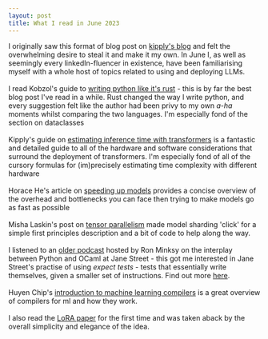 ```yaml
---
layout: post
title: What I read in June 2023
---
```


I originally saw this format of blog post on [kipply's blog](https://kipp.ly/blog/) and felt the overwhelming desire to steal it and make it my own. In June I, as well as seemingly every linkedIn-fluencer in existence, have been familiarising myself with a whole host of topics related to using and deploying LLMs.
\
\
I read Kobzol's guide to [writing python like it's rust](https://kobzol.github.io/rust/python/2023/05/20/writing-python-like-its-rust.html) - this is by far the best blog post I've read in a while. Rust changed the way I write python, and every suggestion felt like the author had been privy to my own _a-ha_ moments whilst comparing the two languages. I'm especially fond of the section on dataclasses
\
\
Kipply's guide on [estimating inference time with transformers](https://kipp.ly/blog/transformer-inference-arithmetic/) is a fantastic and detailed guide to all of the hardware and software considerations that surround the deployment of transformers. I'm especially fond of all of the cursory formulas for (im)precisely estimating time complexity with different hardware
\
\
Horace He's article on [speeding up models](https://horace.io/brrr_intro.html) provides a concise overview of the overhead and bottlenecks you can face then trying to make models go as fast as possible
\
\
Misha Laskin's post on [tensor parallelism](https://www.mishalaskin.com/posts/tensor_parallel) made model sharding 'click' for a simple first principles description and a bit of code to help along the way.
\
\
I listened to an [older podcast](https://signalsandthreads.com/python-ocaml-and-machine-learning/) hosted by Ron Minksy on the interplay between Python and OCaml at Jane Street - this got me interested in Jane Street's practise of using _expect tests_ - tests that essentially write themselves, given a smaller set of instructions. Find out more [here](https://blog.janestreet.com/the-joy-of-expect-tests/).
\
\
Huyen Chip's [introduction to machine learning compilers](https://huyenchip.com/2021/09/07/a-friendly-introduction-to-machine-learning-compilers-and-optimizers.html) is a great overview of compilers for ml and how they work.
\
\
I also read the [LoRA paper](https://arxiv.org/abs/2106.09685) for the first time and was taken aback by the overall simplicity and elegance of the idea.